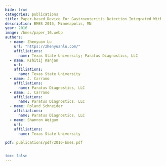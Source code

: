 ```yaml
---
hide: true
categories: publications
title: Paper-based Device For Gastroenteritis Detection Integrated With Sample Preparation Cartridge
description: BMES 2016, Minneapolis, MN
year: 2016
image: /bmes/paper_16.webp
authors:
  - name: Zhenyuan Lu
    url: "https://zhenyuanlu.com/"
    affiliations:
      name: Texas State University; Paratus Diagnostics, LLC
  - name: Kshitij Ranjan
    url:
    affiliations:
      name: Texas State University
  - name: J. Carrano
    affiliations:
      name: Paratus Diagnostics, LLC
  - name: J. Carrano
    affiliations:
      name: Paratus Diagnostics, LLC
  - name: Roland Schneider
    affiliations:
      name: Paratus Diagnostics, LLC
  - name: Shannon Weigum
    url:
    affiliations:
      name: Texas State University

pdf: publications/pdf/2016-bmes.pdf


toc: false
---
```

